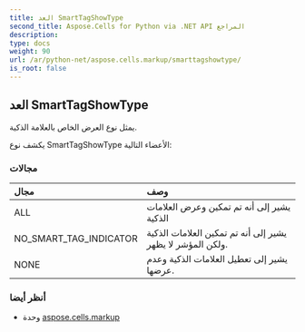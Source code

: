```yaml
---
title: العد SmartTagShowType
second_title: Aspose.Cells for Python via .NET API المراجع
description:
type: docs
weight: 90
url: /ar/python-net/aspose.cells.markup/smarttagshowtype/
is_root: false
---
```

##  العد SmartTagShowType
يمثل نوع العرض الخاص بالعلامة الذكية.



يكشف نوع SmartTagShowType الأعضاء التالية:

###  مجالات
| مجال| وصف|
| :- | :- |
| ALL | يشير إلى أنه تم تمكين وعرض العلامات الذكية|
| NO_SMART_TAG_INDICATOR | يشير إلى أنه تم تمكين العلامات الذكية ولكن المؤشر لا يظهر.|
| NONE | يشير إلى تعطيل العلامات الذكية وعدم عرضها.|



###  أنظر أيضا
* وحدة [aspose.cells.markup](..)
